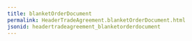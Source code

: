 ```yaml
---
title: blanketOrderDocument
permalink: HeaderTradeAgreement.blanketOrderDocument.html
jsonid: headertradeagreement_blanketorderdocument
---
```

